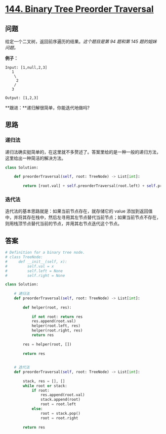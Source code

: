 # [144. Binary Tree Preorder Traversal](https://leetcode.com/problems/binary-tree-preorder-traversal/)

## 问题

给定一个二叉树，返回前序遍历的结果。*这个题目是第 94 题和第 145 题的姐妹问题。*

**例子：**

```
Input: [1,null,2,3]
   1
    \
     2
    /
   3

Output: [1,2,3]
```

**跟进：**递归解很简单，你能迭代地做吗?

## 思路

### 递归法

递归法确实挺简单的，在这里就不多赘述了。答案里给的是一种一般的递归方法，这里给出一种简洁的解决方法。

```python
class Solution:
    
    def preorderTraversal(self, root: TreeNode) -> List[int]:
        
        return [root.val] + self.preorderTraversal(root.left) + self.preorderTraversal(root.right) if root else []
```

### 迭代法

迭代法的基本思路就是：如果当前节点存在，就存储它的 value 添加到返回值中，并将其存在栈中，然后左寻用其左节点替代当前节点；如果当前节点不存在，则用栈顶节点替代当前的节点，并用其右节点迭代这个节点。

## 答案

```python
# Definition for a binary tree node.
# class TreeNode:
#     def __init__(self, x):
#         self.val = x
#         self.left = None
#         self.right = None

class Solution:
    
    # 递归法
    def preorderTraversal(self, root: TreeNode) -> List[int]:
        
        def helper(root, res):
        
            if not root: return res
            res.append(root.val)
            helper(root.left, res)
            helper(root.right, res)
            return res
        
        res = helper(root, [])
        
        return res
    
    
    # 迭代法
    def preorderTraversal(self, root: TreeNode) -> List[int]:
        
        stack, res = [], []
        while root or stack:
            if root:
                res.append(root.val)
                stack.append(root)
                root = root.left
            else:
                root = stack.pop()
                root = root.right
            
        return res
```